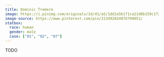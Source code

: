 ```yaml
---
title: Dominic Tremere
image: https://i.pinimg.com/originals/1d/d1/a5/1dd1a5b1f1ca21d8b159c1f2381e219a.jpg
image-source: https://www.pinterest.com/pin/313492824076799051/
statbox:
  race: human
  gender: male
  case: ["01", "02", "07"]
---
```


TODO
